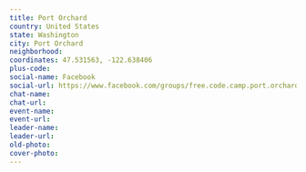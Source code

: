 ```yaml
---
title: Port Orchard
country: United States
state: Washington
city: Port Orchard
neighborhood: 
coordinates: 47.531563, -122.638406
plus-code:
social-name: Facebook
social-url: https://www.facebook.com/groups/free.code.camp.port.orchard
chat-name:
chat-url:
event-name:
event-url:
leader-name:
leader-url:
old-photo: 
cover-photo:
---
```

